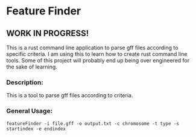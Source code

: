 # Feature Finder

## WORK IN PROGRESS!

This is a rust command line application to parse gff files according to specific
criteria. I am using this to learn how to create rust command line tools. Some
of this project will probably end up being over engineered for the sake of
learning.

### Description:
This is a tool to parse gff files according to criteria.

### General Usage:
    featureFinder -i file.gff -o output.txt -c chromosome -t type -s startindex -e endindex


